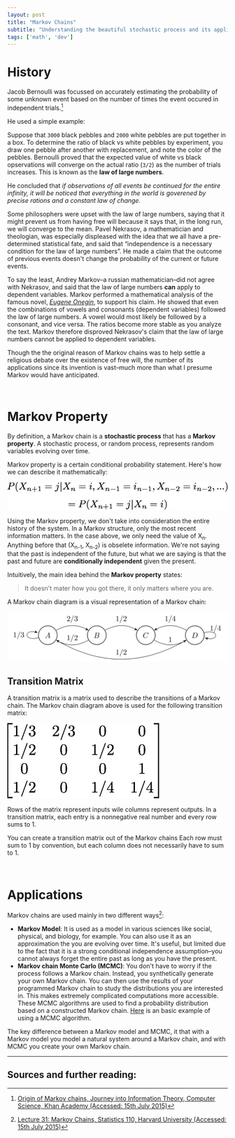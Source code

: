 ```yaml
---
layout: post
title: "Markov Chains"
subtitle: "Understanding the beautiful stochastic process and its applications"
tags: ['math', 'dev']
---
```


# History
Jacob Bernoulli was focussed on accurately estimating the probability of some unknown event based on the number of times the event occured in independent trials.[^3]

He used a simple example:

Suppose that ``3000`` black pebbles and ``2000`` white pebbles are put together in a box. To determine the ratio of black vs white pebbles by experiment, you draw one pebble after another with replacement, and note the color of the pebbles. Bernoulli proved that the expected value of white vs black opservations will converge on the actual ratio (``3/2``) as the number of trials increases. This is known as the **law of large numbers**.

He concluded that *if observations of all events be continued for the entire infinity, it will be noticed that everything in the world is goverened by precise rations and a constant law of change.*

Some philosophers were upset with the law of large numbers, saying that it might prevent us from having free will because it says that, in the long run, we will converge to the mean. Pavel Nekrasov, a mathematician and theologian, was especially displeased with the idea that we all have a pre-determined statistical fate, and said that “independence is a necessary condition for the law of large numbers”. He made a claim that the outcome of previous events doesn't change the probability of the current or future events.

To say the least, Andrey Markov–a russian mathematician–did not agree with Nekrasov, and said that the law of large numbers **can** apply to dependent variables. Markov performed a mathematical analysis of the famous novel, [_Eugene Onegin_](https://en.wikipedia.org/wiki/Eugene_Onegin), to support his claim. He showed that even the combinations of vowels and consonants (dependent variables) followed the law of large numbers. A vowel would most likely be followed by a consonant, and vice versa. The ratios become more stable as you analyze the text. Markov therefore disproved Nekrasov's claim that the law of large numbers cannot be applied to dependent variables.

Though the the original reason of Markov chains was to help settle a religious debate over the existence of free will, the number of its applications since its invention is vast–much more than what I presume Markov would have anticipated.

<br/>

# Markov Property

By definition, a Markov chain is a **stochastic process** that has a **Markov property**.
A stochastic process, or random process, represents random variables evolving over time.



Markov property is a certain conditional probability statement. Here's how we can describe it mathematically:

<img src="/resources/post-images/markov/markov_property.png">

Using the Markov property, we don't take into consideration the entire history of the system. In a Markov structure, only the most recent information matters. In the case above, we only need the value of X<sub>n</sub>. Anything before that (X<sub>n-1</sub>, X<sub>n-2</sub>) is obselete information. We're not saying that the past is independent of the future, but what we are saying is that the past and future are **conditionally independent** given the present.

Intuitively, the main idea behind the **Markov property** states:

> It doesn't mater how you got there, it only matters where you are.

A Markov chain diagram is a visual representation of a Markov chain:

<img src="/resources/post-images/markov/markov_chain_diagram.png" alt="">

<br/>

## Transition Matrix

A transition matrix is a matrix used to describe the transitions of a Markov chain. The Markov chain diagram above is used for the following transition matrix:

<img src="/resources/post-images/markov/transition_matrix.png" alt="">

Rows of the matrix represent inputs wile columns represent outputs. In a transition matrix, each entry is a nonnegative real number and every row sums to 1.

You can create a transition matrix out of the Markov chains Each row must sum to 1 by convention, but each column does not necessarily have to sum to 1.


<br/>

# Applications

Markov chains are used mainly in two different ways[^1]:

- **Markov Model**: It is used as a model in various sciences like social, physical, and biology, for example. You can also use it as an approximation the you are evolving over time. It's useful, but limited due to the fact that it is a strong conditional independence assumption–you cannot always forget the entire past as long as you have the present.
- **Markov chain Monte Carlo (MCMC)**: You don't have to worry if the process follows a Markov chain. Instead, you synthetically generate your own Markov chain. You can then use the results of your programmed Markov chain to study the distributions you are interested in. This makes extremely complicated computations more accessible. These MCMC algorithms are used to find a probability distribution based on a constructed Markov chain. [Here](https://github.com/raichur/gen-art/blob/master/Experimentation/7/build/build.pde) is an basic example of using a MCMC algorithm.

The key difference between a Markov model and MCMC, it that with a Markov model you model a natural system around a Markov chain, and with MCMC you create your own Markov chain.

--------

## Sources and further reading:

[^1]:[Lecture 31: Markov Chains, Statistics 110, Harvard University (Accessed: 15th July 2015)](https://www.youtube.com/watch?v=8AJPs3gvNlY)
[^3]:[Origin of Markov chains, Journey into Information Theory, Computer Science, Khan Academy (Accessed: 15th July 2015)](https://www.khanacademy.org/computing/computer-science/informationtheory/moderninfotheory/v/markov_chains)
